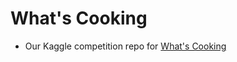 # What's Cooking

* Our Kaggle competition repo for [What's Cooking](https://www.kaggle.com/c/whats-cooking-kernels-only)

